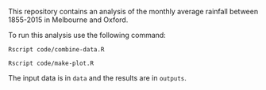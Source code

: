 This repository contains an analysis of the monthly average rainfall between 1855-2015 in Melbourne and Oxford.

To run this analysis use the following command:

```
Rscript code/combine-data.R

Rscript code/make-plot.R
```

The input data is in `data` and the results are in `outputs`.
